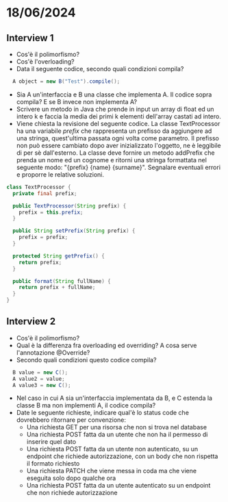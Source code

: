 # 18/06/2024
## Interview 1
- Cos'è il polimorfismo?
- Cos'è l'overloading?
- Data il seguente codice, secondo quali condizioni compila?
```java
  A object = new B("Test").compile();
```
  - Sia A un'interfaccia e B una classe che implementa A. Il codice sopra compila? E se B invece non implementa A?
- Scrivere un metodo in Java che prende in input un array di float ed un intero k e faccia la media dei primi k elementi dell'array castati ad intero.
- Viene chiesta la revisione del seguente codice. La classe TextProcessor ha una variabile *prefix* che rappresenta un prefisso da aggiungere ad una stringa, quest'ultima passata ogni volta come parametro. Il prefisso non può essere cambiato dopo aver inizializzato l'oggetto, ne è leggibile di per sè dall'esterno. La classe deve fornire un metodo addPrefix che prenda un nome ed un cognome e ritorni una stringa formattata nel seguente modo: "{prefix} {name} {surname}". Segnalare eventuali errori e proporre le relative soluzioni.
```java
class TextProcessor {
  private final prefix;

  public TextProcessor(String prefix) {
    prefix = this.prefix;
  }

  public String setPrefix(String prefix) {
    prefix = prefix;
  }

  protected String getPrefix() {
    return prefix;
  }

  public format(String fullName) {
    return prefix + fullName;
  }
}
```

## Interview 2
- Cos'è il polimorfismo?
- Qual è la differenza fra overloading ed overriding? A cosa serve l'annotazione @Override?
- Secondo quali condizioni questo codice compila?
```java
  B value = new C();
  A value2 = value;
  A value3 = new C();
```
  - Nel caso in cui A sia un'interfaccia implementata da B, e C estenda la classe B ma non implementi A, il codice compila?
- Date le seguente richieste, indicare qual'è lo status code che dovrebbero ritornare per convenzione:
  - Una richiesta GET per una risorsa che non si trova nel database
  - Una richiesta POST fatta da un utente che non ha il permesso di inserire quel dato
  - Una richiesta POST fatta da un utente non autenticato, su un endpoint che richiede autorizzazione, con un body che non rispetta il formato richiesto
  - Una richiesta PATCH che viene messa in coda ma che viene eseguita solo dopo qualche ora
  - Una richiesta POST fatta da un utente autenticato su un endpoint che non richiede autorizzazione
